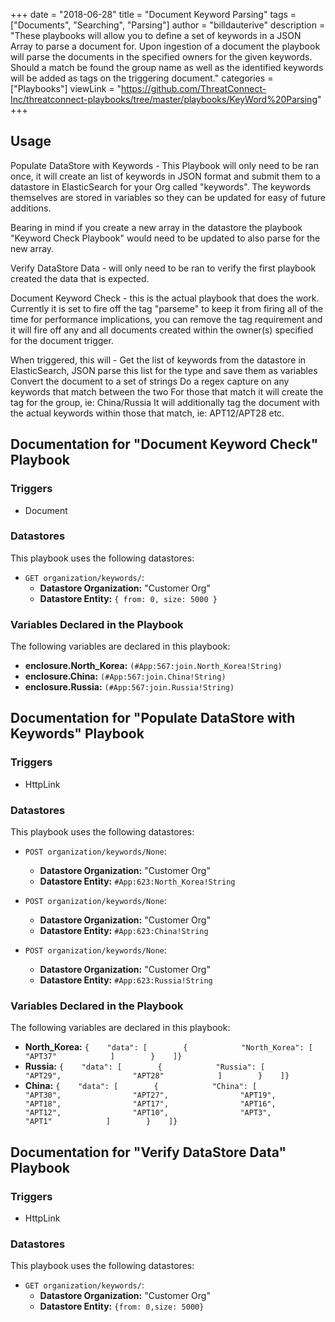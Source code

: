 +++
date = "2018-06-28"
title = "Document Keyword Parsing"
tags = ["Documents", "Searching", "Parsing"]
author = "billdauterive"
description = "These playbooks will allow you to define a set of keywords in a JSON Array to parse a document for. Upon ingestion of a document the playbook will parse the documents in the specified owners for the given keywords. Should a match be found the group name as well as the identified keywords will be added as tags on the triggering document."
categories = ["Playbooks"]
viewLink = "https://github.com/ThreatConnect-Inc/threatconnect-playbooks/tree/master/playbooks/KeyWord%20Parsing"
+++

## Usage

Populate DataStore with Keywords - This Playbook will only need to be ran once, it will create an list of keywords in JSON format and submit them to a datastore in ElasticSearch for your Org called "keywords". The keywords themselves are stored in variables so they can be updated for easy of future additions.

Bearing in mind if you create a new array in the datastore the playbook "Keyword Check Playbook" would need to be updated to also parse for the new array.

Verify DataStore Data - will only need to be ran to verify the first playbook created the data that is expected.

Document Keyword Check - this is the actual playbook that does the work. Currently it is set to fire off the tag "parseme" to keep it from firing all of the time for performance implications, you can remove the tag requirement and it will fire off any and all documents created within the owner(s) specified for the document trigger.

When triggered, this will - Get the list of keywords from the datastore in ElasticSearch, JSON parse this list for the type and save them as variables Convert the document to a set of strings Do a regex capture on any keywords that match between the two For those that match it will create the tag for the group, ie: China/Russia It will additionally tag the document with the actual keywords within those that match, ie: APT12/APT28 etc.

## Documentation for "Document Keyword Check" Playbook

### Triggers

- Document

### Datastores

This playbook uses the following datastores:

- `GET organization/keywords/`:
  - **Datastore Organization:** "Customer Org"
  - **Datastore Entity:** ```{
          from: 0,
          size: 5000
        }```

### Variables Declared in the Playbook

The following variables are declared in this playbook:

- **enclosure.North_Korea:** `(#App:567:join.North_Korea!String)`
- **enclosure.China:** `(#App:567:join.China!String)`
- **enclosure.Russia:** `(#App:567:join.Russia!String)`

## Documentation for "Populate DataStore with Keywords" Playbook

### Triggers

- HttpLink

### Datastores

This playbook uses the following datastores:

- `POST organization/keywords/None`:
  - **Datastore Organization:** "Customer Org"
  - **Datastore Entity:** ```#App:623:North_Korea!String```

- `POST organization/keywords/None`:
  - **Datastore Organization:** "Customer Org"
  - **Datastore Entity:** ```#App:623:China!String```

- `POST organization/keywords/None`:
  - **Datastore Organization:** "Customer Org"
  - **Datastore Entity:** ```#App:623:Russia!String```

### Variables Declared in the Playbook

The following variables are declared in this playbook:

- **North_Korea:** `{    "data": [        {            "North_Korea": [                "APT37"            ]        }    ]}`
- **Russia:** `{    "data": [        {            "Russia": [                "APT29",                "APT28"            ]        }    ]}`
- **China:** `{    "data": [        {            "China": [                "APT30",                "APT27",                "APT19",                "APT18",                "APT17",                "APT16",                "APT12",                "APT10",                "APT3",                "APT1"            ]        }    ]}`

## Documentation for "Verify DataStore Data" Playbook

### Triggers

- HttpLink

### Datastores

This playbook uses the following datastores:

- `GET organization/keywords/`:
  - **Datastore Organization:** "Customer Org"
  - **Datastore Entity:** ```{from: 0,size: 5000}```
